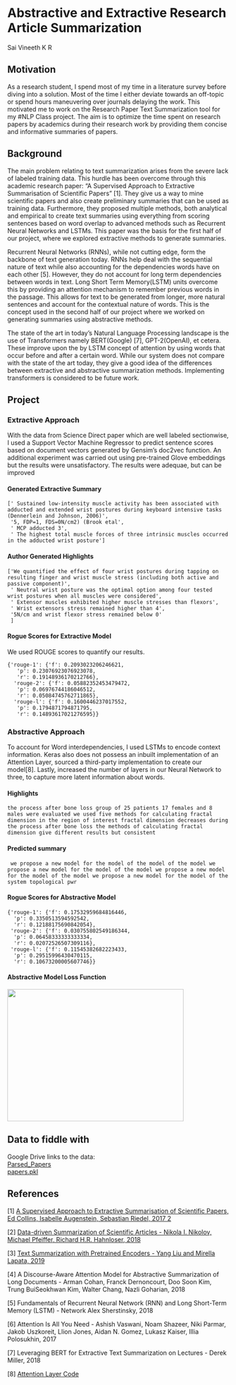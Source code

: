 # Abstractive and Extractive Research Article Summarization

 Sai Vineeth K R


## Motivation
As a research student, I spend most of my time in a literature survey before diving into a solution. Most of the time I either deviate towards an off-topic or spend hours maneuvering over journals delaying the work. This motivated me to work on the Research Paper Text Summarization tool for my #NLP Class project. The aim is to optimize the time spent on research papers by academics during their research work by providing them concise and informative summaries of papers.

## Background
The main problem relating to text summarization arises from the severe lack of labeled training data. This hurdle has been overcome through this academic research paper: “A Supervised Approach to Extractive Summarisation of Scientific Papers” [1]. They give us a way to mine scientific papers and also create preliminary summaries that can be used as training data. Furthermore, they proposed multiple methods, both analytical and empirical to create text summaries using everything from scoring sentences based on word overlap to advanced methods such as Recurrent Neural Networks and LSTMs. This paper was the basis for the first half of our project, where we explored extractive methods to generate summaries.

Recurrent Neural Networks (RNNs), while not cutting edge, form the backbone of text generation today. RNNs help deal with the sequential nature of text while also accounting for the dependencies words have on each other [5]. However, they do not account for long term dependencies between words in text. Long Short Term Memory(LSTM) units overcome this by providing an attention mechanism to remember previous words in the passage. This allows for text to be generated from longer, more natural sentences and account for the contextual nature of words. This is the concept used in the second half of our project where we worked on generating summaries using abstractive methods.

The state of the art in today’s Natural Language Processing landscape is the use of Transformers namely BERT(Google) [7], GPT-2(OpenAI), et cetera. These improve upon the  by    LSTM concept of attention by using words that occur before and after a certain word. While our system does not compare with the state of the art today, they give a good idea of the differences between extractive and abstractive summarization methods. Implementing transformers is considered to be future work.


## Project
### Extractive Approach
With the data from Science Direct paper which are well labeled sectionwise, I  used a Support Vector Machine Regressor to predict sentence scores based on document vectors generated by Gensim’s doc2vec function. An additional experiment was carried out using pre-trained Glove embeddings but the results were unsatisfactory. The results were adequae, but can be improved 

#### Generated Extractive Summary
```
[' Sustained low-intensity muscle activity has been associated with adducted and extended wrist postures during keyboard intensive tasks (Dennerlein and Johnson, 2006)',
 '5, FDP=1, FDS=0N/cm2) (Brook etal',
 ' MCP adducted 3',
 ' The highest total muscle forces of three intrinsic muscles occurred in the adducted wrist posture']
```
#### Author Generated Highlights
```
['We quantified the effect of four wrist postures during tapping on resulting finger and wrist muscle stress (including both active and passive component)',
 ' Neutral wrist posture was the optimal option among four tested wrist postures when all muscles were considered',
 ' Extensor muscles exhibited higher muscle stresses than flexors',
 ' Wrist extensors stress remained higher than 4',
 '5N/cm and wrist flexor stress remained below 0'
 ]
```
#### Rogue Scores for Extractive Model
We used ROUGE scores to quantify our results. 
```
{'rouge-1': {'f': 0.2093023206246621,
   'p': 0.23076923076923078,
   'r': 0.19148936170212766},
  'rouge-2': {'f': 0.05882352453479472,
   'p': 0.06976744186046512,
   'r': 0.05084745762711865},
  'rouge-l': {'f': 0.1600446237017552,
   'p': 0.1794871794871795,
   'r': 0.14893617021276595}}
```

### Abstractive Approach
To account for Word interdependencies, I used LSTMs to encode context information. Keras also does not possess an inbuilt implementation of an Attention Layer, sourced a third-party implementation to create our model[8]. Lastly, increased the number of layers in our Neural Network to three, to capture more latent information about words.

#### Highlights
```
the process after bone loss group of 25 patients 17 females and 8 males were evaluated we used five methods for calculating fractal dimension in the region of interest fractal dimension decreases during the process after bone loss the methods of calculating fractal dimension give different results but consistent 
```
#### Predicted summary
```
 we propose a new model for the model of the model of the model we propose a new model for the model of the model we propose a new model for the model of the model we propose a new model for the model of the system topological pwr
```

#### Rogue Scores for Abstractive Model
```
{'rouge-1': {'f': 0.17532959684816446,
  'p': 0.3350513594592542,
  'r': 0.12188175690842054},
 'rouge-2': {'f': 0.030755802549186344,
  'p': 0.06458333333333334,
  'r': 0.02072526507309116},
 'rouge-l': {'f': 0.11545382682223433,
  'p': 0.29515996430470115,
  'r': 0.10673200005607746}}
```
#### Abstractive Model Loss Function
<img src="images/Abstractive%20Loss%20Function.png" width="400" height="300">


## Data to fiddle with
Google Drive links to the data: <br>
[Parsed_Papers](https://drive.google.com/drive/folders/1Xz78mg_5LLQUhumIqwQYw93apSsO3DFi) <br>
[papers.pkl](https://drive.google.com/file/d/1RPsgg32xLBUwbMr3eV0uTqGuVgUQSGzu/view)



## References

[1] [A Supervised Approach to Extractive Summarisation of Scientific Papers,
Ed Collins, Isabelle Augenstein, Sebastian Riedel, 2017 2](https://arxiv.org/pdf/1706.03946.pdf)

[2] [Data-driven Summarization of Scientific Articles - Nikola I. Nikolov, Michael Pfeiffer, Richard H.R. Hahnloser, 2018](
https://arxiv.org/pdf/1804.08875.pdf)

[3] [Text Summarization with Pretrained Encoders - Yang Liu and Mirella Lapata, 2019](https://arxiv.org/pdf/1908.08345v2.pdf)

[4] A Discourse-Aware Attention Model for Abstractive Summarization of Long Documents - Arman Cohan, Franck Dernoncourt, Doo Soon Kim, Trung BuiSeokhwan Kim, Walter Chang, Nazli Goharian, 2018

[5] Fundamentals of Recurrent Neural Network (RNN) and Long Short-Term Memory (LSTM) - Network Alex Sherstinsky, 2018

[6] Attention Is All You Need - Ashish Vaswani, Noam Shazeer, Niki Parmar, Jakob Uszkoreit, Llion Jones, Aidan N. Gomez, Lukasz Kaiser, Illia Polosukhin, 2017

[7] Leveraging BERT for Extractive Text Summarization on Lectures -  Derek Miller, 2018

[8] [Attention Layer Code](https://github.com/thushv89/attention_keras/blob/master/layers/attention.py)
